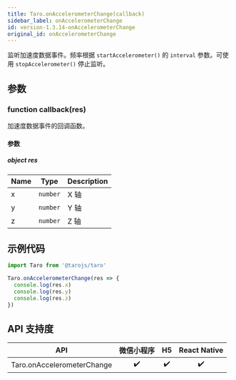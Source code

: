 ```yaml
---
title: Taro.onAccelerometerChange(callback)
sidebar_label: onAccelerometerChange
id: version-1.3.14-onAccelerometerChange
original_id: onAccelerometerChange
---
```


监听加速度数据事件。频率根据 `startAccelerometer()` 的 `interval` 参数。可使用 `stopAccelerometer()` 停止监听。

<!-- 使用方式同 [`wx.onAccelerometerChange`](https://developers.weixin.qq.com/miniprogram/dev/api/wx.onAccelerometerChange.html)。 -->

## 参数

### function callback(res)

加速度数据事件的回调函数。

#### 参数

##### object res

| Name | Type | Description |
| --- | --- | --- |
| x | <code>number</code> | X 轴 |
| y | <code>number</code> | Y 轴 |
| z | <code>number</code> | Z 轴 |

## 示例代码

```jsx
import Taro from '@tarojs/taro'

Taro.onAccelerometerChange(res => {
  console.log(res.x)
  console.log(res.y)
  console.log(res.z)
})
```

## API 支持度

| API | 微信小程序 | H5 | React Native |
| :-: | :-: | :-: | :-: |
| Taro.onAccelerometerChange | ✔️ | ✔️ |  ✔️ |

